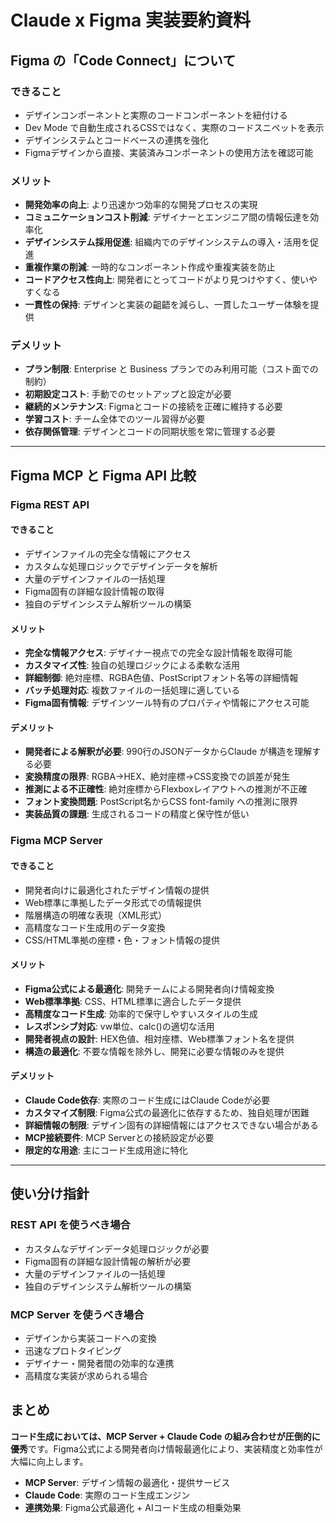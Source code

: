 # Claude x Figma 実装要約資料

## Figma の「Code Connect」について

### できること
- デザインコンポーネントと実際のコードコンポーネントを紐付ける
- Dev Mode で自動生成されるCSSではなく、実際のコードスニペットを表示
- デザインシステムとコードベースの連携を強化
- Figmaデザインから直接、実装済みコンポーネントの使用方法を確認可能

### メリット
- **開発効率の向上**: より迅速かつ効率的な開発プロセスの実現
- **コミュニケーションコスト削減**: デザイナーとエンジニア間の情報伝達を効率化
- **デザインシステム採用促進**: 組織内でのデザインシステムの導入・活用を促進
- **重複作業の削減**: 一時的なコンポーネント作成や重複実装を防止
- **コードアクセス性向上**: 開発者にとってコードがより見つけやすく、使いやすくなる
- **一貫性の保持**: デザインと実装の齟齬を減らし、一貫したユーザー体験を提供

### デメリット
- **プラン制限**: Enterprise と Business プランでのみ利用可能（コスト面での制約）
- **初期設定コスト**: 手動でのセットアップと設定が必要
- **継続的メンテナンス**: Figmaとコードの接続を正確に維持する必要
- **学習コスト**: チーム全体でのツール習得が必要
- **依存関係管理**: デザインとコードの同期状態を常に管理する必要

---

## Figma MCP と Figma API 比較

### Figma REST API

#### できること
- デザインファイルの完全な情報にアクセス
- カスタムな処理ロジックでデザインデータを解析
- 大量のデザインファイルの一括処理
- Figma固有の詳細な設計情報の取得
- 独自のデザインシステム解析ツールの構築

#### メリット
- **完全な情報アクセス**: デザイナー視点での完全な設計情報を取得可能
- **カスタマイズ性**: 独自の処理ロジックによる柔軟な活用
- **詳細制御**: 絶対座標、RGBA色値、PostScriptフォント名等の詳細情報
- **バッチ処理対応**: 複数ファイルの一括処理に適している
- **Figma固有情報**: デザインツール特有のプロパティや情報にアクセス可能

#### デメリット
- **開発者による解釈が必要**: 990行のJSONデータからClaude が構造を理解する必要
- **変換精度の限界**: RGBA→HEX、絶対座標→CSS変換での誤差が発生
- **推測による不正確性**: 絶対座標からFlexboxレイアウトへの推測が不正確
- **フォント変換問題**: PostScript名からCSS font-family への推測に限界
- **実装品質の課題**: 生成されるコードの精度と保守性が低い

### Figma MCP Server

#### できること
- 開発者向けに最適化されたデザイン情報の提供
- Web標準に準拠したデータ形式での情報提供
- 階層構造の明確な表現（XML形式）
- 高精度なコード生成用のデータ変換
- CSS/HTML準拠の座標・色・フォント情報の提供

#### メリット
- **Figma公式による最適化**: 開発チームによる開発者向け情報変換
- **Web標準準拠**: CSS、HTML標準に適合したデータ提供
- **高精度なコード生成**: 効率的で保守しやすいスタイルの生成
- **レスポンシブ対応**: vw単位、calc()の適切な活用
- **開発者視点の設計**: HEX色値、相対座標、Web標準フォント名を提供
- **構造の最適化**: 不要な情報を除外し、開発に必要な情報のみを提供

#### デメリット
- **Claude Code依存**: 実際のコード生成にはClaude Codeが必要
- **カスタマイズ制限**: Figma公式の最適化に依存するため、独自処理が困難
- **詳細情報の制限**: デザイン固有の詳細情報にはアクセスできない場合がある
- **MCP接続要件**: MCP Serverとの接続設定が必要
- **限定的な用途**: 主にコード生成用途に特化

---

## 使い分け指針

### REST API を使うべき場合
- カスタムなデザインデータ処理ロジックが必要
- Figma固有の詳細な設計情報の解析が必要
- 大量のデザインファイルの一括処理
- 独自のデザインシステム解析ツールの構築

### MCP Server を使うべき場合
- デザインから実装コードへの変換
- 迅速なプロトタイピング
- デザイナー・開発者間の効率的な連携
- 高精度な実装が求められる場合

## まとめ

**コード生成においては、MCP Server + Claude Code の組み合わせが圧倒的に優秀**です。Figma公式による開発者向け情報最適化により、実装精度と効率性が大幅に向上します。

- **MCP Server**: デザイン情報の最適化・提供サービス
- **Claude Code**: 実際のコード生成エンジン
- **連携効果**: Figma公式最適化 + AIコード生成の相乗効果

